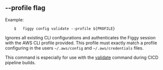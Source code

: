 
## --profile flag

Example: 

```console
    $   figgy config validate --profile ${PROFILE}
```

Ignores all existing CLI configurations and authenticates the Figgy session with the AWS CLI profile provided. This profile
must exactly match a profile configuring in the users `~/.aws/config` and `~/.aws/credentials` files.

This command is especially for use with the [validate](/commands/config/validate.html) command during CICD pipeline builds.